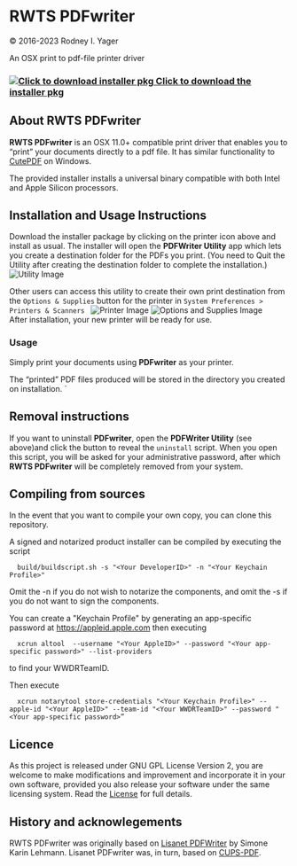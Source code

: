 # RWTS PDFwriter
&copy; 2016-2023 Rodney I. Yager

An OSX print to pdf-file printer driver

### [![](https://raw.githubusercontent.com/rodyager/RWTS-PDFwriter/master/build/PDFwriter.iconset/icon_256x256.png "Click to download installer pkg") Click to download the installer pkg](https://github.com/rodyager/RWTS-PDFwriter/releases/lastest/download/RWTS-PDFwriter.pkg)

## About RWTS PDFwriter
**RWTS PDFwriter** is an OSX 11.0+ compatible print driver that enables you to “print” your documents directly to a pdf file. It has similar functionality to [CutePDF](http://www.cutepdf.com) on Windows. 

The provided installer installs a universal binary compatible with both Intel and Apple Silicon processors. 

## Installation and Usage Instructions
Download the installer package by clicking on the printer icon above and install as usual. The installer will open the **PDFWriter Utility** app which lets you create a destination folder for the PDFs you print. (You need to Quit the Utility after creating the destination folder to complete the installation.)
![Utility Image](https://raw.githubusercontent.com/rodyager/RWTS-PDFwriter/master/build/README.rtfd/Utility.png)

Other users can access this utility to create their own print destination from the ` Options & Supplies ` button for the printer in ` System Preferences > Printers & Scanners  `
![Printer Image](https://raw.githubusercontent.com/rodyager/RWTS-PDFwriter/master/build/README.rtfd/Printer1.png)
![Options and Supplies Image](https://raw.githubusercontent.com/rodyager/RWTS-PDFwriter/master/build/README.rtfd/Printer2.png)    
After installation, your new printer will be ready for use.

### Usage

Simply print your documents using **PDFwriter** as your printer. 

The “printed” PDF files produced will be stored in the directory you created on installation.   `


## Removal instructions
If you want to uninstall **PDFwriter**, open the **PDFWriter Utility** (see above)and click the button to reveal the ` uninstall ` script. When you open this script, you will be asked for your administrative password, after which  **RWTS PDFwriter** will be completely removed from your system.

## Compiling from sources
In the event that you want to compile your own copy, you can clone this repository. 

A signed and notarized product installer can be compiled by executing the script

`   build/buildscript.sh -s "<Your DeveloperID>" -n "<Your Keychain Profile>"   `

Omit the -n if you do not wish to notarize the components, and omit the -s if you do not want to sign the components.

You can create a "Keychain Profile" by generating an app-specific password at https://appleid.apple.com then executing

`   xcrun altool  --username "<Your AppleID>" --password "<Your app-specific password>" --list-providers  ` 

to find your WWDRTeamID. 

Then execute

`   xcrun notarytool store-credentials "<Your Keychain Profile>" --apple-id "<Your AppleID>" --team-id "<Your WWDRTeamID>" --password "<Your app-specific password>”  `

## Licence

As this project is released under GNU GPL License Version 2, you are welcome to make modifications and improvement and incorporate it in your own software, provided you also release your software under the same licensing system. Read the [License](https://raw.githubusercontent.com/rodyager/RWTS-PDFwriter/master/License) for full details.

## History and acknowlegements
RWTS PDFwriter was originally based on [Lisanet PDFWriter](http://sourceforge.net/projects/pdfwriterformac) by Simone Karin Lehmann. Lisanet PDFwriter was, in turn, based on [CUPS-PDF](http://www.cups-pdf.de).
